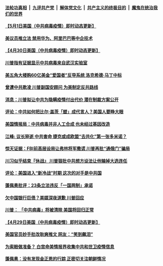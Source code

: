 ####  [法轮功真相](../../../../basic/blob/master/README.md?t=05012131) &nbsp;|&nbsp; [九评共产党](../../../../9ping.md/blob/master/README.md?t=05012131) &nbsp;|&nbsp; [解体党文化](../../../../jtdwh.md/blob/master/README.md?t=05012131)  &nbsp;|&nbsp; [共产主义的终极目的](../../../../gczydzjmd.md/blob/master/README.md?t=05012131) &nbsp;|&nbsp; [魔鬼在统治我们的世界](../../../../mgztzwmdsj.md/blob/master/README.md?t=05012131) 

#### [【5月1日美国（中共病毒疫情）即时动态更新】](../pages/soh6/373666.md?t=05012131) 
#### [美议员推立法 禁用华为、阿里巴巴等中企技术](../pages/soh6/373597.md?t=05012131) 
#### [【4月30日美国（中共病毒疫情）即时动态更新】](../pages/soh6/373303.md?t=05012131) 
#### [川普指有证据显示中共病毒来自武汉实验室](../pages/soh6/373471.md?t=05012131) 
#### [美五角大楼购60亿美金“爱国者”反导系统 洛克希德·马丁中标](../pages/soh6/373423.md?t=05012131) 
#### [曾遭中共欺凌 川普副国安顾问 为美制定反共路线](../pages/soh6/373393.md?t=05012131) 
#### [消息：川普拟让中共为隐瞒疫情付出代价 潜在制裁方案公开](../pages/soh6/373402.md?t=05012131) 
#### [评论：中共如何把比尔·盖茨「塑」成代言人？美国人要睁大眼](../pages/soh6/373390.md?t=05012131) 
#### [美国情报局：中共病毒并非人工合成 也未经过基因改造](../pages/soh6/373381.md?t=05012131) 
#### [江峰: 议长猝逝 中共害命 捷克或成欧盟“去共化”第一张多米诺？](../pages/soh6/373378.md?t=05012131) 
#### [惊天证据：FBI前高层设局让弗林将军撒谎  川普再批“通俄门”骗局](../pages/soh6/373342.md?t=05012131) 
#### [川习似乎结束『休战』 川普狠批中共想方设法让他输掉大选连任](../pages/soh6/373318.md?t=05012131) 
#### [评论：美国进入“新冷战”时期 这次的对手是中共国](../pages/soh6/373327.md?t=05012131) 
#### [蓬佩奥批评：23条立法违反「一国两制」承诺](../pages/soh6/373189.md?t=05012131) 
#### [欠中国银行巨债？美媒深夜道歉 川普回应](../pages/soh6/373075.md?t=05012131) 
#### [川普： 「中共病毒」将被清除 美国将回归正常 ](../pages/soh6/373093.md?t=05012131) 
#### [【4月29日美国（中共病毒疫情）即时动态更新】](../pages/soh6/372772.md?t=05012131) 
#### [美国官员妙手批改耿爽推文 网友：“笑到飙泪”](../pages/soh6/373018.md?t=05012131) 
#### [为索赔做准备？ 白宫命美情报界收集中共和世卫疫情信息](../pages/soh6/373036.md?t=05012131) 
#### [蓬佩奥：没有发现金正恩的行踪 正密切关注朝鲜情况](../pages/soh6/373009.md?t=05012131) 

